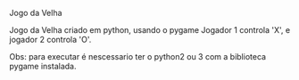 Jogo da Velha

Jogo da Velha criado em python, usando o pygame
Jogador 1 controla 'X', e jogador 2 controla 'O'.

Obs: para executar é nescessario ter o python2 ou 3 com a biblioteca pygame instalada.
